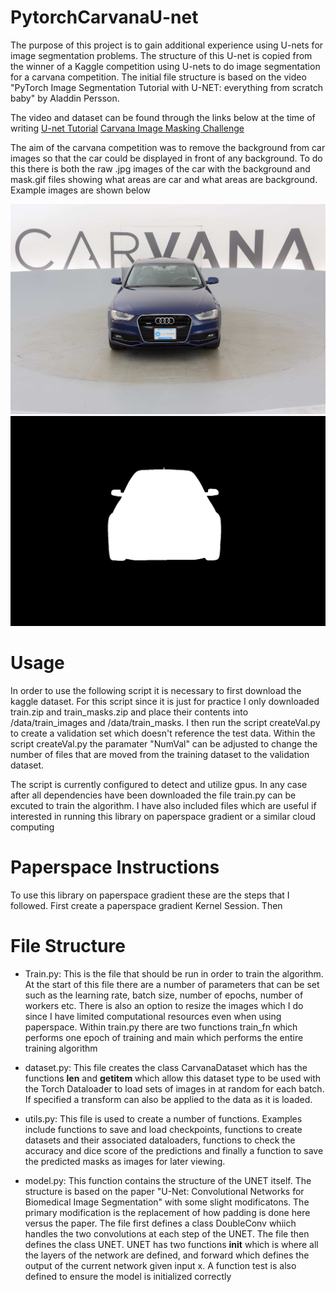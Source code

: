 # PytorchCarvanaU-net
The purpose of this project is to gain additional experience using U-nets for image segmentation problems. The structure of this U-net is copied from the winner of a Kaggle competition using U-nets to do image segmentation for a carvana competition. The initial file structure is based on the video "PyTorch Image Segmentation Tutorial with U-NET: everything from scratch baby" by Aladdin Persson. 

The video and dataset can be found through the links below at the time of writing
[U-net Tutorial](https://www.youtube.com/watch?v=IHq1t7NxS8k&t=826s&ab_channel=AladdinPersson)
[Carvana Image Masking Challenge](https://www.kaggle.com/c/carvana-image-masking-challenge)

The aim of the carvana competition was to remove the background from car images so that the car could be displayed in front of any background. To do this there is both the raw .jpg images of the car with the background and mask.gif files showing what areas are car and what areas are background. Example images are shown below

![Raw jpg](ImgForREADME/0cdf5b5d0ce1_01.jpg)
![Mask](ImgForREADME/0cdf5b5d0ce1_01_mask.gif)

# Usage
In order to use the following script it is necessary to first download the kaggle dataset. For this script since it is just for practice I only downloaded train.zip and train_masks.zip and place their contents into /data/train_images and /data/train_masks. I then run the script createVal.py to create a validation set which doesn't reference the test data. Within the script createVal.py the paramater "NumVal" can be adjusted to change the number of files that are moved from the training dataset to the validation dataset. 

The script is currently configured to detect and utilize gpus. In any case after all dependencies have been downloaded the file train.py can be excuted to train the algorithm. I have also included files which are useful if interested in running this library on paperspace gradient or a similar cloud computing 

# Paperspace Instructions
To use this library on paperspace gradient these are the steps that I followed. First create a paperspace gradient Kernel Session. Then 

# File Structure
- Train.py: This is the file that should be run in order to train the algorithm. At the start of this file there are a number of parameters that can be set such as the learning rate, batch size, number of epochs, number of workers etc. There is also an option to resize the images which I do since I have limited computational resources even when using paperspace. Within train.py there are two functions train_fn which performs one epoch of training and main which performs the entire training algorithm

- dataset.py: This file creates the class CarvanaDataset which has the functions __len__ and __getitem__ which allow this dataset type to be used with the Torch Dataloader to load sets of images in at random for each batch. If specified a transform can also be applied to the data as it is loaded. 

- utils.py: This file is used to create a number of functions. Examples include functions to save and load checkpoints, functions to create datasets and their associated dataloaders, functions to check the accuracy and dice score of the predictions and finally a function to save the predicted masks as images for later viewing.

- model.py: This function contains the structure of the UNET itself. The structure is based on the paper "U-Net: Convolutional Networks for Biomedical Image Segmentation" with some slight modificatons. The primary modification is the replacement of how padding is done here versus the paper. The file first defines a class DoubleConv whiich handles the two convolutions at each step of the UNET. The file then defines the class UNET. UNET has two functions __init__ which is where all the layers of the network are defined, and forward which defines the output of the current network given input x. A function test is also defined to ensure the model is initialized correctly
